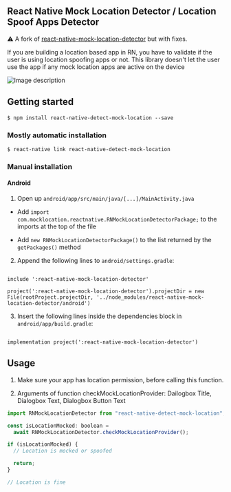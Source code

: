 ## React Native Mock Location Detector / Location Spoof Apps Detector

⚠️ A fork of [react-native-mock-location-detector](https://github.com/adkandari/react-native-mock-location-detector) but with fixes.

If you are building a location based app in RN, you have to validate if the user is using location spoofing apps or not. This library doesn't let the user use the app if any mock location apps are active on the device

![Image description](https://i.imgur.com/iT7OpSs.gif)

## Getting started

`$ npm install react-native-detect-mock-location --save`

### Mostly automatic installation

`$ react-native link react-native-detect-mock-location`

### Manual installation

#### Android

1. Open up `android/app/src/main/java/[...]/MainActivity.java`

- Add `import com.mocklocation.reactnative.RNMockLocationDetectorPackage;` to the imports at the top of the file

- Add `new RNMockLocationDetectorPackage()` to the list returned by the `getPackages()` method

2. Append the following lines to `android/settings.gradle`:

```

include ':react-native-mock-location-detector'

project(':react-native-mock-location-detector').projectDir = new File(rootProject.projectDir, '../node_modules/react-native-mock-location-detector/android')

```

3. Insert the following lines inside the dependencies block in `android/app/build.gradle`:

```

implementation project(':react-native-mock-location-detector')

```

## Usage

1. Make sure your app has location permission, before calling this function.

2. Arguments of function checkMockLocationProvider: Dailogbox Title, Dialogbox Text, Dialogbox Button Text

```javascript
import RNMockLocationDetector from "react-native-detect-mock-location";

const isLocationMocked: boolean =
  await RNMockLocationDetector.checkMockLocationProvider();

if (isLocationMocked) {
  // Location is mocked or spoofed

  return;
}

// Location is fine
```
